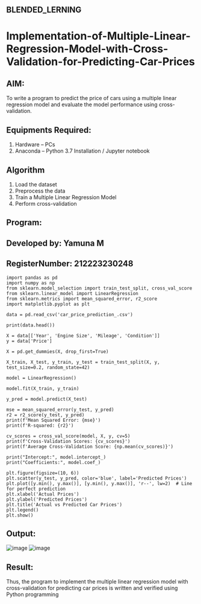 ## BLENDED_LERNING
# Implementation-of-Multiple-Linear-Regression-Model-with-Cross-Validation-for-Predicting-Car-Prices

## AIM:
To write a program to predict the price of cars using a multiple linear regression model and evaluate the model performance using cross-validation.

## Equipments Required:
1. Hardware – PCs
2. Anaconda – Python 3.7 Installation / Jupyter notebook

## Algorithm
1. Load the dataset
2. Preprocess the data
3. Train a Multiple Linear Regression Model
4. Perform cross-validation

## Program:
## Developed by: Yamuna M
## RegisterNumber:  212223230248
```
import pandas as pd
import numpy as np
from sklearn.model_selection import train_test_split, cross_val_score
from sklearn.linear_model import LinearRegression
from sklearn.metrics import mean_squared_error, r2_score
import matplotlib.pyplot as plt

data = pd.read_csv('car_price_prediction_.csv')

print(data.head())

X = data[['Year', 'Engine Size', 'Mileage', 'Condition']] 
y = data['Price'] 

X = pd.get_dummies(X, drop_first=True)

X_train, X_test, y_train, y_test = train_test_split(X, y, test_size=0.2, random_state=42)

model = LinearRegression()

model.fit(X_train, y_train)

y_pred = model.predict(X_test)

mse = mean_squared_error(y_test, y_pred)
r2 = r2_score(y_test, y_pred)
print(f'Mean Squared Error: {mse}')
print(f'R-squared: {r2}')

cv_scores = cross_val_score(model, X, y, cv=5) 
print(f'Cross-Validation Scores: {cv_scores}')
print(f'Average Cross-Validation Score: {np.mean(cv_scores)}')

print("Intercept:", model.intercept_)
print("Coefficients:", model.coef_)

plt.figure(figsize=(10, 6))
plt.scatter(y_test, y_pred, color='blue', label='Predicted Prices')
plt.plot([y.min(), y.max()], [y.min(), y.max()], 'r--', lw=2)  # Line for perfect prediction
plt.xlabel('Actual Prices')
plt.ylabel('Predicted Prices')
plt.title('Actual vs Predicted Car Prices')
plt.legend()
plt.show()
```

## Output:
![image](https://github.com/user-attachments/assets/777d6936-456d-4917-9705-6d6ba9322811)
![image](https://github.com/user-attachments/assets/424e0af8-431a-4286-8ce1-ed08eaa70764)



## Result:
Thus, the program to implement the multiple linear regression model with cross-validation for predicting car prices is written and verified using Python programming
